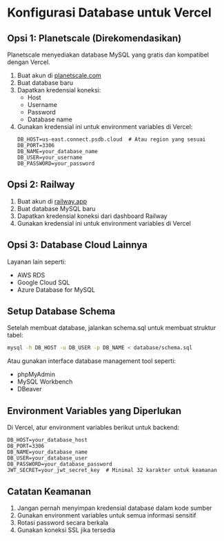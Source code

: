 # Konfigurasi Database untuk Vercel

## Opsi 1: Planetscale (Direkomendasikan)

Planetscale menyediakan database MySQL yang gratis dan kompatibel dengan Vercel.

1. Buat akun di [planetscale.com](https://planetscale.com)
2. Buat database baru
3. Dapatkan kredensial koneksi:
   - Host
   - Username
   - Password
   - Database name
4. Gunakan kredensial ini untuk environment variables di Vercel:
   ```
   DB_HOST=us-east.connect.psdb.cloud  # Atau region yang sesuai
   DB_PORT=3306
   DB_NAME=your_database_name
   DB_USER=your_username
   DB_PASSWORD=your_password
   ```

## Opsi 2: Railway

1. Buat akun di [railway.app](https://railway.app)
2. Buat database MySQL baru
3. Dapatkan kredensial koneksi dari dashboard Railway
4. Gunakan kredensial ini untuk environment variables di Vercel

## Opsi 3: Database Cloud Lainnya

Layanan lain seperti:
- AWS RDS
- Google Cloud SQL
- Azure Database for MySQL

## Setup Database Schema

Setelah membuat database, jalankan schema.sql untuk membuat struktur tabel:

```bash
mysql -h DB_HOST -u DB_USER -p DB_NAME < database/schema.sql
```

Atau gunakan interface database management tool seperti:
- phpMyAdmin
- MySQL Workbench
- DBeaver

## Environment Variables yang Diperlukan

Di Vercel, atur environment variables berikut untuk backend:

```
DB_HOST=your_database_host
DB_PORT=3306
DB_NAME=your_database_name
DB_USER=your_database_user
DB_PASSWORD=your_database_password
JWT_SECRET=your_jwt_secret_key  # Minimal 32 karakter untuk keamanan
```

## Catatan Keamanan

1. Jangan pernah menyimpan kredensial database dalam kode sumber
2. Gunakan environment variables untuk semua informasi sensitif
3. Rotasi password secara berkala
4. Gunakan koneksi SSL jika tersedia